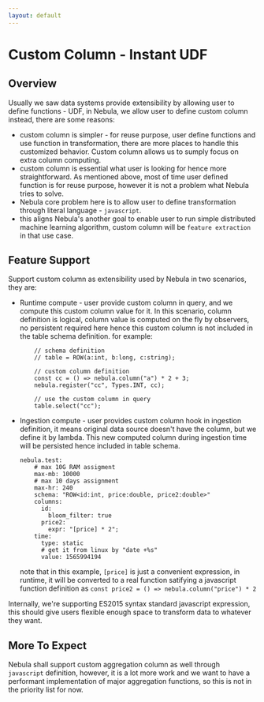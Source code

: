```yaml
---
layout: default
---
```


# Custom Column - Instant UDF

## Overview
Usually we saw data systems provide extensibility by allowing user to define functions - UDF, in Nebula, we allow user to define custom column instead, there are some reasons:

- custom column is simpler - for reuse purpose, user define functions and use function in transformation, there are more places to handle this customized behavior. Custom column allows us to sumply focus on extra column computing.
- custom column is essential what user is looking for hence more straightforward. As mentioned above, most of time user defined function is for reuse purpose, however it is not a problem what Nebula tries to solve.
- Nebula core problem here is to allow user to define transformation through literal language - `javascript`.
- this aligns Nebula's another goal to enable user to run simple distributed machine learning algorithm, custom column will be `feature extraction` in that use case.

## Feature Support
Support custom column as extensibility used by Nebula in two scenarios, they are:

- Runtime compute - user provide custom column in query, and we compute this custom column value for it. In this scenario, column definition is logical, column value is computed on the fly by observers, no persistent required here hence this custom column is not included in the table schema definition.
for example: 
    ```
        // schema definition
        // table = ROW(a:int, b:long, c:string);
        
        // custom column definition
        const cc = () => nebula.column("a") * 2 + 3;
        nebula.register("cc", Types.INT, cc);

        // use the custom column in query
        table.select("cc");
    ```
- Ingestion compute - user provides custom column hook in ingestion definition, it means original data source doesn't have the column, but we define it by lambda. This new computed column during ingestion time will be persisted hence included in table schema.
    ```
    nebula.test:
        # max 10G RAM assigment
        max-mb: 10000
        # max 10 days assignment
        max-hr: 240
        schema: "ROW<id:int, price:double, price2:double>"
        columns:
          id:
            bloom_filter: true
          price2:
            expr: "[price] * 2";
        time:
          type: static
          # get it from linux by "date +%s"
          value: 1565994194
    ```
    note that in this example, `[price]` is just a convenient expression, in runtime, it will be converted to a real function satifying a javascript function definition as `const price2 = () => nebula.column("price") * 2`

Internally, we're supporting ES2015 syntax standard javascript expression, this should give users flexible enough space to transform data to whatever they want.

## More To Expect
Nebula shall support custom aggregation column as well through `javascript` definition, however, it is a lot more work and we want to have a performant implementation of major aggregation functions, so this is not in the priority list for now.
